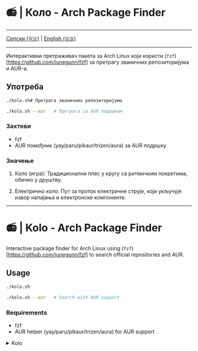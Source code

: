 # 📻 | Коло - Arch Package Finder

---

[Српски (🇷🇸)](README.md) | [English (🇬🇧)](README-en.md)

---

Интерактивни претраживач пакета за Arch Linux који користи (`fzf`)[https://github.com/junegunn/fzf] за претрагу званичних репозиторијума и AUR-а.

## Употреба

```bash
./kolo.sh# Претрага званичних репозиторијума
```

```bash
./kolo.sh --aur   # Претрага са AUR подршком
```

### Захтеви

- fzf
- AUR помођник (yay/paru/pikaur/trizen/aura) за AUR подршку

### Значење

1. Коло (игра): Традиционални плес у кругу са ритмичким покретима, обично у друштву.

2. Електрично коло: Пут за проток електричне струје, који укључује извор напајања и електронске компоненте.

---

# 📻 | Kolo - Arch Package Finder

Interactive package finder for Arch Linux using (`fzf`)[https://github.com/junegunn/fzf] to search official repositories and AUR.

## Usage

```bash
./kolo.sh
```

```bash # Search official repos
./kolo.sh --aur   # Search with AUR support
```

### Requirements

- fzf
- AUR helper (yay/paru/pikaur/trizen/aura) for AUR support

<details>
<summary>Kolo</summary>

1. Kolo (game): A traditional circular dance involving rhythmic movements, usually in a group.

2. Electric circuit (Električno kolo): A pathway for electric current, including a power source and electronic components.

</details>
